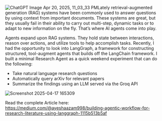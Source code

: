 ![ChatGPT Image Apr 20, 2025, 11_03_33 PM](https://github.com/user-attachments/assets/b7c0e574-67b0-436a-bf20-58a2391fac9c)Lately retrieval-augmented generation (RAG) systems have been commonly used to answer questions by using context from important documents. These systems are great, but they usually fail in their ability to carry out multi-step, dynamic tasks or to adapt to new information on the fly. That’s where AI agents come into play.

Agents expand upon RAG systems. They hold state between interactions, reason over actions, and utilize tools to help accomplish tasks. Recently, I had the opportunity to look into LangGraph, a framework for constructing structured, tool-augment agents that builds off the LangChain framework. I built a minimal Research Agent as a quick weekend experiment that can do the following:

- Take natural language research questions
- Automatically query arXiv for relevant papers
- Summarize the findings using an LLM served via the Groq API

 ![Screenshot 2025-04-17 165309](https://github.com/user-attachments/assets/6ee7f51d-8989-4b75-af2c-5a75b99ea25b)


Read the complete Article here: https://medium.com/@ayeshaazam998/building-agentic-workflow-for-research-literature-using-langgraph-1115b513b5af
